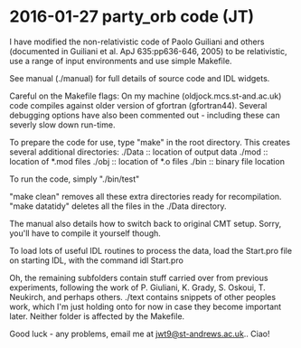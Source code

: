 # 2016-01-27 party_orb code (JT)

I have modified the non-relativistic code of Paolo Guiliani and others (documented in Guiliani et al. ApJ 635:pp636-646, 2005) to be relativistic, use a range of input environments and use simple Makefile.

See manual (./manual) for full details of source code and IDL widgets.

Careful on the Makefile flags:
On my machine (oldjock.mcs.st-and.ac.uk) code compiles against older version of gfortran (gfortran44). 
Several debugging options have also been commented out - including these can severly slow down run-time.

To prepare the code for use, type "make" in the root directory.
This creates several additional directories:
./Data	::	location of output data
./mod	:: 	location of *.mod files
./obj	::	location of *.o files
./bin	::	binary file location

To run the code, simply "./bin/test"

"make clean" 	removes all these extra directories ready for recompilation.
"make datatidy"	deletes all the files in the ./Data directory.

The manual also details how to switch back to original CMT setup. Sorry, you'll have to compile it yourself though.

To load lots of useful IDL routines to process the data, load the Start.pro file on starting IDL, with the command
idl Start.pro

Oh, the remaining subfolders contain stuff carried over from previous experiments, following the work of P. Giuliani, K. Grady, S. Oskoui, T. Neukirch, and perhaps others.
./text	contains snippets of other peoples work, which I'm just holding onto for now in case they become important later.
Neither folder is affected by the Makefile.

Good luck - any problems, email me at jwt9@st-andrews.ac.uk.. Ciao!
